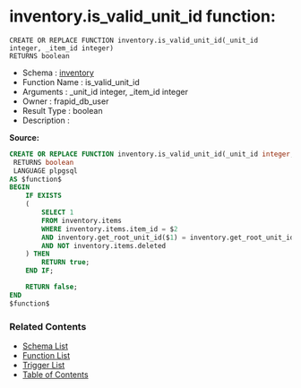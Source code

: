 # inventory.is_valid_unit_id function:

```plpgsql
CREATE OR REPLACE FUNCTION inventory.is_valid_unit_id(_unit_id integer, _item_id integer)
RETURNS boolean
```
* Schema : [inventory](../../schemas/inventory.md)
* Function Name : is_valid_unit_id
* Arguments : _unit_id integer, _item_id integer
* Owner : frapid_db_user
* Result Type : boolean
* Description : 


**Source:**
```sql
CREATE OR REPLACE FUNCTION inventory.is_valid_unit_id(_unit_id integer, _item_id integer)
 RETURNS boolean
 LANGUAGE plpgsql
AS $function$
BEGIN
    IF EXISTS
    (
        SELECT 1
        FROM inventory.items
        WHERE inventory.items.item_id = $2
        AND inventory.get_root_unit_id($1) = inventory.get_root_unit_id(unit_id)
		AND NOT inventory.items.deleted
    ) THEN
        RETURN true;
    END IF;

    RETURN false;
END
$function$

```

### Related Contents
* [Schema List](../../schemas.md)
* [Function List](../../functions.md)
* [Trigger List](../../triggers.md)
* [Table of Contents](../../README.md)

